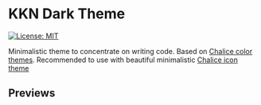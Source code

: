 # KKN Dark Theme

[![License: MIT](https://img.shields.io/badge/license-MIT-orange.svg)](https://github.com/graffpl/vscode-kkn-color-theme/blob/main/LICENSE.txt)

Minimalistic theme to concentrate on writing code.
Based on [Chalice color themes](https://github.com/artlaman/chalice-color-theme/blob/master/README.md). Recommended to use with beautiful minimalistic [Chalice icon theme](https://marketplace.visualstudio.com/items?itemName=artlaman.chalice-icon-theme)

 ## Previews
 
 